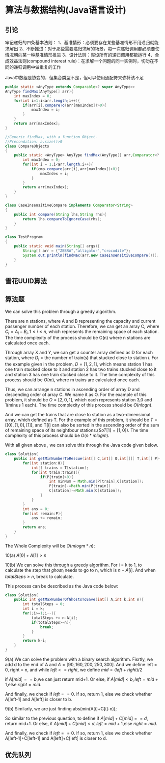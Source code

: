 # 算法与数据结构(Java语言设计)
## 引论
牢记递归的四条基本法则：
1、基准情形：必须要存在某些基准情形不用递归就能求解出
2、不断推进：对于那些需要递归求解的场景，每一次递归调用都必须要使情况朝向某一种基准情形推进
3、设计法则：假设所有的递归调用都能运行
4、合成效益法则(compound interest rule)：在求解一个问题的同一实例时，切勿在不同的递归调用中做重复的工作

Java中数组是协变的，但集合类型不是，但可以使用通配符来弥补该不足
```Java
public static <AnyType extends Comparable<? super AnyType>>
AnyType findMax(AnyType[] arr){
    int maxIndex = 0;
    for(int i=1;i<arr.length;i++){
        if(arr[i].compareTo(arr[maxIndex])>0){
            maxIndex = i;
        }
    }
    return arr[maxIndex];
}

//Generic findMax, with a function Object.
//Precondition: a.size()>0
class CompareObjects
{
    public static <AnyType> AnyType findMax(AnyType[] arr,Comparator<? super AnyType> cmp){
        int maxIndex = 0;
        for(int i = 1;i<arr.length;i++){
            if(cmp.compare(arr[i],arr[maxIndex])>0){
                maxIndex = i;
            }
        }
        return arr[maxIndex];
    }
}

class CaseInsensitiveCompare implements Comparator<String>
{
    public int compare(String lhs,String rhs){
        return lhs.compareToIgnoreCase(rhs);
    }
}

class TestProgram
{
    public static void main(String[] args){
        String[] arr = {"ZEBRA","alligator","crocodile"};
        System.out.println(findMax(arr,new CaseInsensitiveCompare()));
    }
}
```


## 雪花UUID算法


## 算法题
We can solve this problem through a greedy algorithm.

There are n stations, where A and B representing the capacity and current passenger number of each station. Therefore, we can get an array C, where $C_i = A_i - B_i, 1≤i≤n$, which represents the remaining space of each station. The time complexity of the process should be O(n) where n stations are calculated once each.

Through array X and Y, we can get a counter array defined as D for each station, where $D_i$ = the number of train(s) that stucked close to station $i$. For the example given in the problem, $D = [1,2,1]$, which means station 1 has one train stucked close to it and station 2 has two trains stucked close to it and station 3 has one train stucked close to it. The time complexity of this process should be $O(m)$, where m trains are calculated once each.

Thus, we can arrange n stations in ascending order of array D and descending order of array C. We name it as O. For the example of this problem, it should be $O = [2,0,1]$, which each represents station 3,0 and 1(minus 1 each). The time complexity of this process should be $O(nlogn)$.

And we can get the trains that are close to station as a two-dimensional array, which defined as T.  For the example of this problem, it should be $T = [[0],[1,0],[1]]$, and T[i] can also be sorted in the ascending order of the sum of remaining space of its neightbour stations.($So T[1]=[1,0]$). The time complexity of this process should be $O(n*mlogm)$.

With all given above , we can solve this through the Java code given below.

```Java
class Solution{
    public int getMinNumberToRescue(int[] C,int[] O,int[][] T,int[] P){
        for(int station:O){
            int[] trains = T[station];
            for(int train:trains){
                if(P[train]>0){
                    int minNum = Math.min(P[train],C[station]);
                    P[train]-=Math.min(P[train])
                    C[station]-=Math.min(C[station]);
                }
            }
        }
        int ans = 0;
        for(int remain:P){
            ans += remain;
        }
        return ans;
    }
} 
```
The Whole Complexity will be $O(mlogm*n)$;

10(a) $A[0]+A[1]>n$

10(b) 
We can solve this through a greedy algorithm. For i =  k to 1, to calculate the step that $ghost_i$ needs to go to n, which is $n-A[i]$. And when $totalSteps ≥ n$, break to calculate.

This process can be described as the Java code below:
```Java
class Solution{
    public int getMaxNumberOfGhostsToSave(int[] A,int k,int n){
        int totalSteps = 0;
        int i = k;
        for(;i>=1;i--){
            totalSteps += n-A[i];
            if(totalSteps>=n){
                break;
            }
        }
        return k-i;
    }
}
```

9(a) We can solve the problem with a binary search algorithm.
Fisrtly, we add d to the end of A and $A = [90,160,200,250,300]$.
And we define left = 0, right = n, and while $left <= right$, we define $mid = (left+right)/2$

if $A[mid] == b$,we can just return mid+1. Or else, if $A[mid] < b, left = mid+1$,else $right = mid$.

And finally, we check if $left==0$. If so, return 1, else we check whether A[left-1] and A[left] is closer to b.

9(b) Similarly, we are just finding abs(min(A[i]+C[i]-n));

So similar to the previous question, to define if $A[mid]+C[mid] == d$, return mid+1. Or else, if $A[mid]+C[mid] < d, left = mid+1$,else $right = mid$.

And finally, we check if $left==0$. If so, return 1, else we check whether A[left-1]+C[left-1] and A[left]+C[left] is closer to d.

## 优先队列
